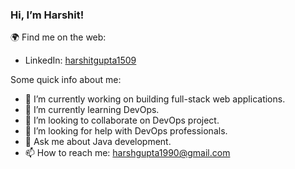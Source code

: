 <!-- ### Hi there 👋


**harshgupta1990/harshgupta1990** is a ✨ _special_ ✨ repository because its `README.md` (this file) appears on your GitHub profile.

Here are some ideas to get you started:

- 🔭 I’m currently working on ...
- 🌱 I’m currently learning ...
- 👯 I’m looking to collaborate on ...
- 🤔 I’m looking for help with ...
- 💬 Ask me about ...
- 📫 How to reach me: ...
- 😄 Pronouns: ...
- ⚡ Fun fact: ...
-->

<!--### Hi there 👋 -->
### Hi, I’m Harshit!

🌍 Find me on the web:
- LinkedIn: [harshitgupta1509](https://www.linkedin.com/in/harshitgupta1509/)

Some quick info about me:
- 🔭 I’m currently working on building full-stack web applications.
- 🌱 I’m currently learning DevOps.
- 👯 I’m looking to collaborate on DevOps project.
- 🤔 I’m looking for help with DevOps professionals.
- 💬 Ask me about Java development.
- 📫 How to reach me: harshgupta1990@gmail.com

